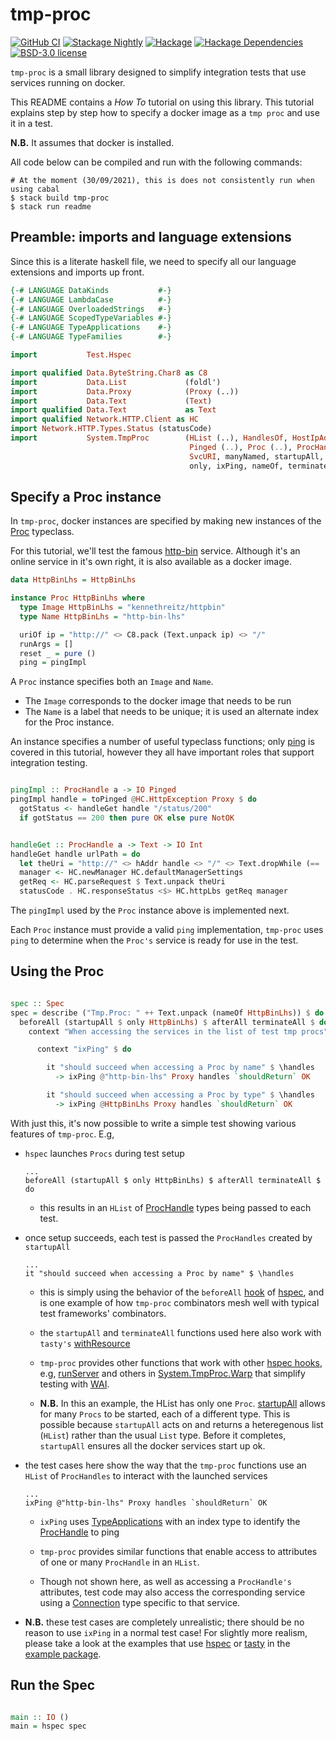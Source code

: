 # tmp-proc

[![GitHub CI](https://github.com/adetokunbo/tmp-proc/actions/workflows/test.yml/badge.svg)](https://github.com/adetokunbo/tmp-proc/actions)
[![Stackage Nightly][stackage-nightly-badge]][stackage-nightly]
[![Hackage][hackage-badge]][hackage]
[![Hackage Dependencies][hackage-deps-badge]][hackage-deps]
[![BSD-3.0 license](https://img.shields.io/badge/license-BSD--3.0-blue.svg)](https://github.com/adetokunbo/tmp-proc/blob/master/tmp-proc/LICENSE)

`tmp-proc` is a small library designed to simplify integration tests that use
services running on docker.

This README contains a _How To_ tutorial on using this library. This tutorial
explains step by step how to specify a docker image as a `tmp proc` and use it in
a test.

__N.B.__ It assumes that docker is installed.

All code below can be compiled and run with the following commands:

```shell
# At the moment (30/09/2021), this is does not consistently run when using cabal
$ stack build tmp-proc
$ stack run readme
```

## Preamble: imports and language extensions

Since this is a literate haskell file, we need to specify all our language
extensions and imports up front.

```haskell
{-# LANGUAGE DataKinds           #-}
{-# LANGUAGE LambdaCase          #-}
{-# LANGUAGE OverloadedStrings   #-}
{-# LANGUAGE ScopedTypeVariables #-}
{-# LANGUAGE TypeApplications    #-}
{-# LANGUAGE TypeFamilies        #-}

import           Test.Hspec

import qualified Data.ByteString.Char8 as C8
import           Data.List             (foldl')
import           Data.Proxy            (Proxy (..))
import           Data.Text             (Text)
import qualified Data.Text             as Text
import qualified Network.HTTP.Client as HC
import Network.HTTP.Types.Status (statusCode)
import           System.TmpProc        (HList (..), HandlesOf, HostIpAddress,
                                        Pinged (..), Proc (..), ProcHandle (..),
                                        SvcURI, manyNamed, startupAll, toPinged,
                                        only, ixPing, nameOf, terminateAll)

```


## Specify a Proc instance

In `tmp-proc`, docker instances are specified by making new instances of the
[Proc][17] typeclass.

For this tutorial, we'll test the famous [http-bin](https://httpbin.org)
service. Although it's an online service in it's own right, it is also available
as a docker image.


```haskell
data HttpBinLhs = HttpBinLhs

instance Proc HttpBinLhs where
  type Image HttpBinLhs = "kennethreitz/httpbin"
  type Name HttpBinLhs = "http-bin-lhs"

  uriOf ip = "http://" <> C8.pack (Text.unpack ip) <> "/"
  runArgs = []
  reset _ = pure ()
  ping = pingImpl

```

A `Proc` instance specifies both an `Image` and `Name`.
- The `Image` corresponds to the docker image that needs to be run
- The `Name` is a label that needs to be unique; it is used an alternate index for the Proc instance.

An instance specifies a number of useful typeclass functions; only [ping][18] is
covered in this tutorial, however they all have important roles that support
integration testing.


```haskell

pingImpl :: ProcHandle a -> IO Pinged
pingImpl handle = toPinged @HC.HttpException Proxy $ do
  gotStatus <- handleGet handle "/status/200"
  if gotStatus == 200 then pure OK else pure NotOK


handleGet :: ProcHandle a -> Text -> IO Int
handleGet handle urlPath = do
  let theUri = "http://" <> hAddr handle <> "/" <> Text.dropWhile (== '/') urlPath
  manager <- HC.newManager HC.defaultManagerSettings
  getReq <- HC.parseRequest $ Text.unpack theUri
  statusCode . HC.responseStatus <$> HC.httpLbs getReq manager


```

The `pingImpl` used by the `Proc` instance above is implemented next.

Each `Proc` instance must provide a valid `ping` implementation, `tmp-proc` uses
`ping` to determine when the `Proc's` service is ready for use in the test.

## Using the Proc


```haskell

spec :: Spec
spec = describe ("Tmp.Proc: " ++ Text.unpack (nameOf HttpBinLhs)) $ do
  beforeAll (startupAll $ only HttpBinLhs) $ afterAll terminateAll $ do
    context "When accessing the services in the list of test tmp procs" $ do

      context "ixPing" $ do

        it "should succeed when accessing a Proc by name" $ \handles
          -> ixPing @"http-bin-lhs" Proxy handles `shouldReturn` OK

        it "should succeed when accessing a Proc by type" $ \handles
          -> ixPing @HttpBinLhs Proxy handles `shouldReturn` OK

```

With just this, it's now possible to write a simple test showing various
features of `tmp-proc`.  E.g,

- `hspec` launches `Procs` during test setup

  ```ignore
  ...
  beforeAll (startupAll $ only HttpBinLhs) $ afterAll terminateAll $ do
  ```

   - this results in an `HList` of [ProcHandle][9] types being passed to each test.


- once setup succeeds, each test is passed the `ProcHandles` created by
  `startupAll`

    ```ignore
    ...
    it "should succeed when accessing a Proc by name" $ \handles
    ```

   - this is simply using the behavior of the `beforeAll` [hook][8] of
    [hspec][2], and is one example of how `tmp-proc` combinators mesh well with
    typical test frameworks' combinators.

    - the `startupAll` and `terminateAll` functions used here also work with
      `tasty's` [withResource][6]

    - `tmp-proc` provides other functions that work with other [hspec hooks][8],
      e.g, [runServer][15] and others in [System.TmpProc.Warp][16] that simplify
      testing with [WAI][1].

    - __N.B.__ In this an example, the HList has only one `Proc`.
      [startupAll][13] allows for many `Procs` to be started, each of a
      different type. This is possible because `startupAll` acts on and returns
      a heteregenous list (`HList`) rather than the usual `List` type. Before it
      completes, `startupAll` ensures all the docker services start up ok.

- the test cases here show the way that the `tmp-proc` functions use an
  `HList` of `ProcHandles` to interact with the launched services

    ```ignore
    ...
    ixPing @"http-bin-lhs" Proxy handles `shouldReturn` OK
    ```

    - `ixPing` uses [TypeApplications][7] with an index type to identify the
        [ProcHandle][9] to ping

    - `tmp-proc` provides similar functions that enable access to attributes
        of one or many `ProcHandle` in an `HList`.

    - Though not shown here, as well as accessing a `ProcHandle's` attributes,
      test code may also access the corresponding service using a
      [Connection][10] type specific to that service.


- __N.B.__ these test cases are completely unrealistic; there should be no
  reason to use `ixPing` in a normal test case! For slightly more realism,
  please take a look at the examples that use [hspec][11] or [tasty][12] in the
  [example package][4].


## Run the Spec

```haskell

main :: IO ()
main = hspec spec

```


[1]: https://hackage.haskell.org/package/wai
[2]: https://hspec.github.io
[3]: https://hackage.haskell.org/package/tasty
[4]: https://github.com/adetokunbo/tmp-proc/tree/master/tmp-proc-example
[5]: https://github.com/adetokunbo/tmp-proc/tree/master/tmp-proc
[6]: https://hackage.haskell.org/package/tasty-1.4.2/docs/Test-Tasty.html#v:withResource
[7]: https://typeclasses.com/ghc/type-applications
[8]: https://hspec.github.io/writing-specs.html#using-hooks
[9]: https://hackage.haskell.org/package/tmp-proc-0.5.0.1/docs/System-TmpProc-Docker.html#t:ProcHandle
[10]: https://hackage.haskell.org/package/tmp-proc-0.5.0.1/docs/System-TmpProc-Docker.html#v:withTmpConn
[11]: https://hackage.haskell.org/package/tmp-proc-example-0.5.0.0/docs/src/TmpProc.Example2.IntegrationSpec.html#spec
[12]: https://hackage.haskell.org/package/tmp-proc-example-0.5.0.0/docs/src/TmpProc.Example1.IntegrationTaste.html#tests
[13]: https://hackage.haskell.org/package/tmp-proc-0.5.0.1/docs/System-TmpProc-Docker.html#v:startupAll
[14]: https://hackage.haskell.org/package/tmp-proc-0.5.0.1/docs/System-TmpProc-Docker.html#v:startup
[15]: https://hackage.haskell.org/package/tmp-proc-0.5.0.1/docs/System-TmpProc-Warp.html#v:runServer
[16]: https://hackage.haskell.org/package/tmp-proc-0.5.0.1/docs/System-TmpProc-Warp.html
[17]: https://hackage.haskell.org/package/tmp-proc-0.5.0.1/docs/System-TmpProc-Docker.html#t:Proc
[18]: https://hackage.haskell.org/package/tmp-proc-0.5.0.1/docs/System-TmpProc-Docker.html#v:ping

[hackage-deps-badge]:     <https://img.shields.io/hackage-deps/v/tmp-proc.svg>
[hackage-deps]:           <http://packdeps.haskellers.com/feed?needle=tmp-proc>
[hackage-badge]:          <https://img.shields.io/hackage/v/tmp-proc.svg>
[hackage]:                <https://hackage.haskell.org/package/tmp-proc>
[stackage-nightly-badge]: <http://stackage.org/package/tmp-proc/badge/nightly>
[stackage-nightly]:       <http://stackage.org/nightly/package/tmp-proc>
